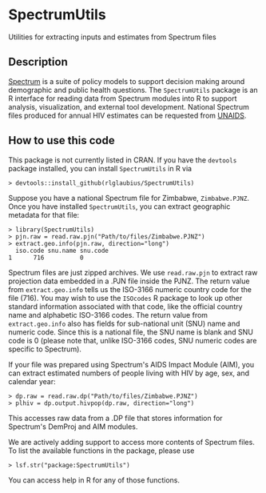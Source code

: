 # SpectrumUtils
Utilities for extracting inputs and estimates from Spectrum files

## Description
[Spectrum](https://avenirhealth.org/software-spectrum.php) is a suite of policy models to support decision making around demographic and public health questions. The `SpectrumUtils` package is an R interface for reading data from Spectrum modules into R to support analysis, visualization, and external tool development. National Spectrum files produced for annual HIV estimates can be requested from [UNAIDS](https://www.unaids.org/en/dataanalysis/datatools/spectrum-epp).

## How to use this code
This package is not currently listed in CRAN. If you have the `devtools` package installed, you can install `SpectrumUtils` in R via

```
> devtools::install_github(rlglaubius/SpectrumUtils)
```

Suppose you have a national Spectrum file for Zimbabwe, `Zimbabwe.PJNZ`. Once you have installed `SpectrumUtils`, you can extract geographic metadata for that file:

```
> library(SpectrumUtils)
> pjn.raw = read.raw.pjn("Path/to/files/Zimbabwe.PJNZ")
> extract.geo.info(pjn.raw, direction="long")
  iso.code snu.name snu.code
1      716          0
```

Spectrum files are just zipped archives. We use `read.raw.pjn` to extract raw projection data embedded in a .PJN file inside the PJNZ. The return value from `extract.geo.info` tells us the ISO-3166 numeric country code for the file (716). You may wish to use the `ISOcodes` R package to look up other standard information associated with that code, like the official country name and alphabetic ISO-3166 codes. The return value from `extract.geo.info` also has fields for sub-national unit (SNU) name and numeric code. Since this is a national file, the SNU name is blank and SNU code is 0 (please note that, unlike ISO-3166 codes, SNU numeric codes are specific to Spectrum).

If your file was prepared using Spectrum's AIDS Impact Module (AIM), you can extract estimated numbers of people living with HIV by age, sex, and calendar year:

```
> dp.raw = read.raw.dp("Path/to/files/Zimbabwe.PJNZ")
> plhiv = dp.output.hivpop(dp.raw, direction="long")
```

This accesses raw data from a .DP file that stores information for Spectrum's DemProj and AIM modules.

We are actively adding support to access more contents of Spectrum files. To list the available functions in the package, please use

```
> lsf.str("package:SpectrumUtils")
```

You can access help in R for any of those functions.

